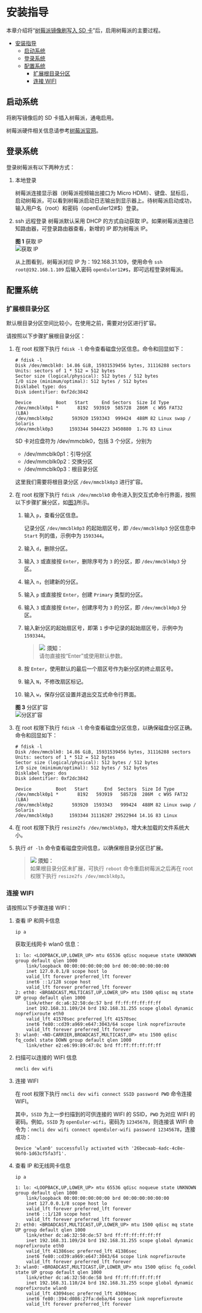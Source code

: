 # 安装指导

本章介绍将“[树莓派镜像刷写入 SD 卡](安装方式介绍-1.html)”后，启用树莓派的主要过程。
<!-- TOC -->

- [安装指导](#安装指导)
    - [启动系统](#启动系统)
    - [登录系统](#登录系统)
    - [配置系统](#配置系统)
        - [扩展根目录分区](#扩展根目录分区)
        - [连接 WIFI](#连接-wifi)

<!-- /TOC -->

## 启动系统

将刷写镜像后的 SD 卡插入树莓派，通电启用。

树莓派硬件相关信息请参考[树莓派官网](https://www.raspberrypi.org/)。

## 登录系统

登录树莓派有以下两种方式：

1.  本地登录

    树莓派连接显示器（树莓派视频输出接口为 Micro HDMI）、键盘、鼠标后，启动树莓派，可以看到树莓派启动日志输出到显示器上。待树莓派启动成功，输入用户名（root）和密码（openEuler12#$）登录。

2.  ssh 远程登录
    树莓派默认采用 DHCP 的方式自动获取 IP。如果树莓派连接已知路由器，可登录路由器查看，新增的 IP 即为树莓派 IP。

    **图 1**  获取 IP<a name="zh-cn_topic_0151920806_f6ff7658b349942ea87f4521c0256c313"></a>  
    ![](figures/获取IP.png "获取 IP")

    从上图看到，树莓派对应 IP 为：192.168.31.109，使用命令 `ssh root@192.168.1.109` 后输入密码 `openEuler12#$`，即可远程登录树莓派。

## 配置系统

### 扩展根目录分区

默认根目录分区空间比较小，在使用之前，需要对分区进行扩容。

请按照以下步骤扩展根目录分区：

1.  在 root 权限下执行 `fdisk -l` 命令查看磁盘分区信息。命令和回显如下：

    ```
    # fdisk -l
    Disk /dev/mmcblk0: 14.86 GiB, 15931539456 bytes, 31116288 sectors
    Units: sectors of 1 * 512 = 512 bytes
    Sector size (logical/physical): 512 bytes / 512 bytes
    I/O size (minimum/optimal): 512 bytes / 512 bytes
    Disklabel type: dos
    Disk identifier: 0xf2dc3842

    Device         Boot   Start     End Sectors  Size Id Type
    /dev/mmcblk0p1 *       8192  593919  585728  286M  c W95 FAT32 (LBA)
    /dev/mmcblk0p2       593920 1593343  999424  488M 82 Linux swap / Solaris
    /dev/mmcblk0p3      1593344 5044223 3450880  1.7G 83 Linux
    ```
    
    SD 卡对应盘符为 /dev/mmcblk0，包括 3 个分区，分别为

    - /dev/mmcblk0p1：引导分区
    - /dev/mmcblk0p2：交换分区
    - /dev/mmcblk0p3：根目录分区

    这里我们需要将根目录分区 `/dev/mmcblk0p3` 进行扩容。

2.  在 root 权限下执行 `fdisk /dev/mmcblk0` 命令进入到交互式命令行界面，按照以下步骤扩展分区，如[图3](#zh-cn_topic_0151920806_f6ff7658b349942ea87f4521c0256c315)所示。

    1.  输入 `p`，查看分区信息。
        
        记录分区 `/dev/mmcblk0p3` 的起始扇区号，即 `/dev/mmcblk0p3` 分区信息中 `Start` 列的值，示例中为 `1593344`。

    2.  输入 `d`，删除分区。
    3.  输入 `3` 或直接按 `Enter`，删除序号为 `3` 的分区，即 `/dev/mmcblk0p3` 分区。
    4.  输入 `n`，创建新的分区。
    5.  输入 `p` 或直接按 `Enter`，创建 `Primary` 类型的分区。
    6.  输入 `3` 或直接按 `Enter`，创建序号为 `3` 的分区，即 `/dev/mmcblk0p3` 分区。
    7.  输入新分区的起始扇区号，即第 `1` 步中记录的起始扇区号，示例中为 `1593344`。

        >![](public_sys-resources/icon-notice.gif) **须知：**   
        >请勿直接按“Enter”或使用默认参数。

    8.  按 `Enter`，使用默认的最后一个扇区号作为新分区的终止扇区号。
    9.  输入 `N`，不修改扇区标记。
    10. 输入 `w`，保存分区设置并退出交互式命令行界面。

    **图 3**  分区扩容<a name="zh-cn_topic_0151920806_f6ff7658b349942ea87f4521c0256c315"></a>  
    ![](figures/分区扩容.png "分区扩容")

3.  在 root 权限下执行 `fdisk -l` 命令查看磁盘分区信息，以确保磁盘分区正确。命令和回显如下：
    
    ```
    # fdisk -l
    Disk /dev/mmcblk0: 14.86 GiB, 15931539456 bytes, 31116288 sectors
    Units: sectors of 1 * 512 = 512 bytes
    Sector size (logical/physical): 512 bytes / 512 bytes
    I/O size (minimum/optimal): 512 bytes / 512 bytes
    Disklabel type: dos
    Disk identifier: 0xf2dc3842

    Device         Boot   Start      End  Sectors  Size Id Type
    /dev/mmcblk0p1 *       8192   593919   585728  286M  c W95 FAT32 (LBA)
    /dev/mmcblk0p2       593920  1593343   999424  488M 82 Linux swap / Solaris
    /dev/mmcblk0p3      1593344 31116287 29522944 14.1G 83 Linux
    ```

4.  在 root 权限下执行 `resize2fs /dev/mmcblk0p3`，增大未加载的文件系统大小。
5.  执行 `df -lh` 命令查看磁盘空间信息，以确保根目录分区已扩展。
    
    >![](public_sys-resources/icon-notice.gif) **须知：**   
    >如果根目录分区未扩展，可执行 `reboot` 命令重启树莓派之后再在 root 权限下执行 `resize2fs /dev/mmcblk0p3`。

### 连接 WIFI

请按照以下步骤连接 WIFI：

1.  查看 IP 和网卡信息
    
    `ip a`

    获取无线网卡 wlan0 信息：
    
    ```
    1: lo: <LOOPBACK,UP,LOWER_UP> mtu 65536 qdisc noqueue state UNKNOWN group default qlen 1000
        link/loopback 00:00:00:00:00:00 brd 00:00:00:00:00:00
        inet 127.0.0.1/8 scope host lo
        valid_lft forever preferred_lft forever
        inet6 ::1/128 scope host
        valid_lft forever preferred_lft forever
    2: eth0: <BROADCAST,MULTICAST,UP,LOWER_UP> mtu 1500 qdisc mq state UP group default qlen 1000
        link/ether dc:a6:32:50:de:57 brd ff:ff:ff:ff:ff:ff
        inet 192.168.31.109/24 brd 192.168.31.255 scope global dynamic noprefixroute eth0
        valid_lft 41570sec preferred_lft 41570sec
        inet6 fe80::cd39:a969:e647:3043/64 scope link noprefixroute
        valid_lft forever preferred_lft forever
    3: wlan0: <NO-CARRIER,BROADCAST,MULTICAST,UP> mtu 1500 qdisc fq_codel state DOWN group default qlen 1000
        link/ether e2:e6:99:89:47:0c brd ff:ff:ff:ff:ff:ff
    ```

2.  扫描可以连接的 WIFI 信息

    `nmcli dev wifi`

3.  连接 WIFI

    在 root 权限下执行 `nmcli dev wifi connect SSID password PWD` 命令连接 WIFI。

    其中，`SSID` 为上一步扫描到的可供连接的 WIFI 的 SSID，`PWD` 为对应 WIFI 的密码。例如，`SSID` 为 `openEuler-wifi`，密码为 `12345678`，则连接该 WIFI 命令为：`nmcli dev wifi connect openEuler-wifi password 12345678`，连接成功：

    ```
    Device 'wlan0' successfully activated with '26becaab-4adc-4c8e-9bf0-1d63cf5fa3f1'.
    ```

4.  查看 IP 和无线网卡信息

    `ip a`

    ```
    1: lo: <LOOPBACK,UP,LOWER_UP> mtu 65536 qdisc noqueue state UNKNOWN group default qlen 1000
        link/loopback 00:00:00:00:00:00 brd 00:00:00:00:00:00
        inet 127.0.0.1/8 scope host lo
        valid_lft forever preferred_lft forever
        inet6 ::1/128 scope host
        valid_lft forever preferred_lft forever
    2: eth0: <BROADCAST,MULTICAST,UP,LOWER_UP> mtu 1500 qdisc mq state UP group default qlen 1000
        link/ether dc:a6:32:50:de:57 brd ff:ff:ff:ff:ff:ff
        inet 192.168.31.109/24 brd 192.168.31.255 scope global dynamic noprefixroute eth0
        valid_lft 41386sec preferred_lft 41386sec
        inet6 fe80::cd39:a969:e647:3043/64 scope link noprefixroute
        valid_lft forever preferred_lft forever
    3: wlan0: <BROADCAST,MULTICAST,UP,LOWER_UP> mtu 1500 qdisc fq_codel state UP group default qlen 1000
        link/ether dc:a6:32:50:de:58 brd ff:ff:ff:ff:ff:ff
        inet 192.168.31.110/24 brd 192.168.31.255 scope global dynamic noprefixroute wlan0
        valid_lft 43094sec preferred_lft 43094sec
        inet6 fe80::394:d086:27fa:deba/64 scope link noprefixroute
        valid_lft forever preferred_lft forever
    ```
